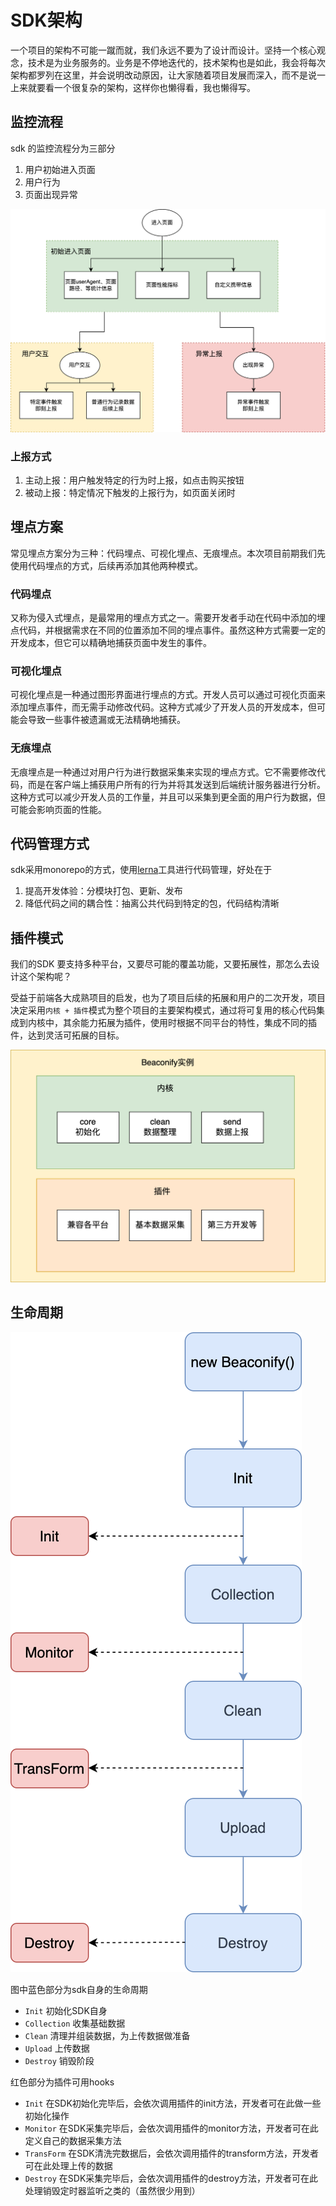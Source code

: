 # SDK架构

一个项目的架构不可能一蹴而就，我们永远不要为了设计而设计。坚持一个核心观念，技术是为业务服务的。业务是不停地迭代的，技术架构也是如此，我会将每次架构都罗列在这里，并会说明改动原因，让大家随着项目发展而深入，而不是说一上来就要看一个很复杂的架构，这样你也懒得看，我也懒得写。

## 监控流程

sdk 的监控流程分为三部分

1. 用户初始进入页面
2. 用户行为
3. 页面出现异常

![监控流程](/images/monitor/framework-sdk-process.png)

### 上报方式

1. 主动上报：用户触发特定的行为时上报，如点击购买按钮
2. 被动上报：特定情况下触发的上报行为，如页面关闭时

## 埋点方案

  常见埋点方案分为三种：代码埋点、可视化埋点、无痕埋点。本次项目前期我们先使用代码埋点的方式，后续再添加其他两种模式。

### 代码埋点

  又称为侵入式埋点，是最常用的埋点方式之一。需要开发者手动在代码中添加的埋点代码，并根据需求在不同的位置添加不同的埋点事件。虽然这种方式需要一定的开发成本，但它可以精确地捕获页面中发生的事件。

### 可视化埋点

  可视化埋点是一种通过图形界面进行埋点的方式。开发人员可以通过可视化页面来添加埋点事件，而无需手动修改代码。这种方式减少了开发人员的开发成本，但可能会导致一些事件被遗漏或无法精确地捕获。

### 无痕埋点

  无痕埋点是一种通过对用户行为进行数据采集来实现的埋点方式。它不需要修改代码，而是在客户端上捕获用户所有的行为并将其发送到后端统计服务器进行分析。这种方式可以减少开发人员的工作量，并且可以采集到更全面的用户行为数据，但可能会影响页面的性能。

## 代码管理方式

sdk采用monorepo的方式，使用[lerna](https://www.lernajs.cn/)工具进行代码管理，好处在于

1. 提高开发体验：分模块打包、更新、发布
2. 降低代码之间的耦合性：抽离公共代码到特定的包，代码结构清晰

## 插件模式

我们的SDK 要支持多种平台，又要尽可能的覆盖功能，又要拓展性，那怎么去设计这个架构呢？

受益于前端各大成熟项目的启发，也为了项目后续的拓展和用户的二次开发，项目决定采用`内核 + 插件`模式为整个项目的主要架构模式，通过将可复用的核心代码集成到内核中，其余能力拓展为插件，使用时根据不同平台的特性，集成不同的插件，达到灵活可拓展的目标。

![插件模式](/images/monitor/plugin.png)

## 生命周期

![生命周期](/images/monitor/lifecycle.png)

图中蓝色部分为sdk自身的生命周期

- `Init` 初始化SDK自身
- `Collection` 收集基础数据
- `Clean` 清理并组装数据，为上传数据做准备
- `Upload` 上传数据
- `Destroy` 销毁阶段

红色部分为插件可用hooks

- `Init` 在SDK初始化完毕后，会依次调用插件的init方法，开发者可在此做一些初始化操作
- `Monitor` 在SDK采集完毕后，会依次调用插件的monitor方法，开发者可在此定义自己的数据采集方法
- `TransForm` 在SDK清洗完数据后，会依次调用插件的transform方法，开发者可在此处理上传的数据
- `Destroy` 在SDK采集完毕后，会依次调用插件的destroy方法，开发者可在此处理销毁定时器监听之类的（虽然很少用到）
  